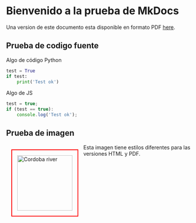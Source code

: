# Bienvenido a la prueba de MkDocs

Una version de este documento esta disponible en formato PDF [here](pdf/doc-es.pdf).

## Prueba de codigo fuente

Algo de código Python


``` py title="Un poco de Python" linenums="1"
test = True
if test:
    print('Test ok')
```

Algo de JS

``` js title="codigo-app.js"
test = true;
if (test == true):
    console.log('Test ok');
```

## Prueba de imagen

<img class="cordoba-river-imag"
    src="/okfn-collaborative-docs/es/assets/img/cordoba-rio.jpg" alt="Cordoba river"
    title="Cordoba river"
    style="float: left; width: 150px; padding: 14px; margin: 14px; border: 2px solid red"/> 

Esta imagen tiene estilos diferentes para las versiones HTML y PDF.  
